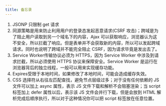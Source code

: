 ```yaml
---
title: 备忘录
---
```


1. JSONP 只限制 get 请求
2. 同源策略是用来防止利用用户的登录态发起恶意请求(CSRF 攻击)；跨域是为了阻止用户读取到另一个域名下的内容，Ajax 可以获取响应，浏览器认为这不安全，所以拦截了响应。但是表单并不会获取新的内容，所以可以发起跨域请求。同时也说明了跨域并不能完全阻止 CSRF，因为请求毕竟是发出去了。
3. Service Worker传输协议必须为 HTTPS，因为 Service Worker 中涉及到请求拦截，所以必须使用 HTTPS 协议来保障安全。Service Worker 是运行在浏览器背后的独立线程，一般可以用来实现缓存功能。
4. Expires受限于本地时间，如果修改了本地时间，可能会造成缓存失效。
5. CSS 选择符从右往左匹配查找，避免节点层级过多；对于没有任何依赖的 JS 文件可以加上 async 属性，表示 JS 文件下载和解析不会阻塞渲染；当 script 标签加上 defer 属性以后，表示该 JS 文件会并行下载，但是会放到 HTML 解析完成后顺序执行，所以对于这种情况你可以把 script 标签放在任意位置。